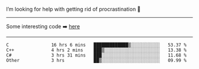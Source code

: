 I’m looking for help with getting rid of procrastination 🤔

-----

Some interesting code :arrow_right: [here](https://github.com/zhen8838/playground)

-----

<!--START_SECTION:waka-->

```text
C                16 hrs 6 mins   █████████████▒░░░░░░░░░░░   53.37 %
C++              4 hrs 2 mins    ███▒░░░░░░░░░░░░░░░░░░░░░   13.38 %
C#               3 hrs 31 mins   ███░░░░░░░░░░░░░░░░░░░░░░   11.68 %
Other            3 hrs           ██▒░░░░░░░░░░░░░░░░░░░░░░   09.99 %
```

<!--END_SECTION:waka-->

<!--
**zhen8838/zhen8838** is a ✨ _special_ ✨ repository because its `README.md` (this file) appears on your GitHub profile.

Here are some ideas to get you started:

- 🔭 I’m currently working on ...
- 🌱 I’m currently learning ...
- 👯 I’m looking to collaborate on ...
 ...
- 💬 Ask me about ...
- 📫 How to reach me: ...
- 😄 Pronouns: ...
- ⚡ Fun fact: ...
-->

